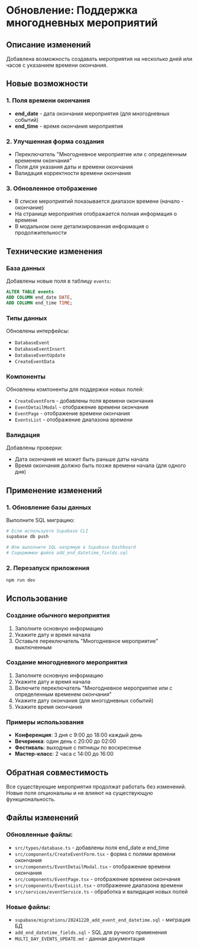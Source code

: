 # Обновление: Поддержка многодневных мероприятий

## Описание изменений

Добавлена возможность создавать мероприятия на несколько дней или часов с указанием времени окончания.

## Новые возможности

### 1. Поля времени окончания
- **end_date** - дата окончания мероприятия (для многодневных событий)
- **end_time** - время окончания мероприятия

### 2. Улучшенная форма создания
- Переключатель "Многодневное мероприятие или с определенным временем окончания"
- Поля для указания даты и времени окончания
- Валидация корректности времени окончания

### 3. Обновленное отображение
- В списке мероприятий показывается диапазон времени (начало - окончание)
- На странице мероприятия отображается полная информация о времени
- В модальном окне детализированная информация о продолжительности

## Технические изменения

### База данных
Добавлены новые поля в таблицу `events`:
```sql
ALTER TABLE events 
ADD COLUMN end_date DATE,
ADD COLUMN end_time TIME;
```

### Типы данных
Обновлены интерфейсы:
- `DatabaseEvent`
- `DatabaseEventInsert` 
- `DatabaseEventUpdate`
- `CreateEventData`

### Компоненты
Обновлены компоненты для поддержки новых полей:
- `CreateEventForm` - добавлены поля времени окончания
- `EventDetailModal` - отображение времени окончания
- `EventPage` - отображение времени окончания
- `EventsList` - отображение диапазона времени

### Валидация
Добавлены проверки:
- Дата окончания не может быть раньше даты начала
- Время окончания должно быть позже времени начала (для одного дня)

## Применение изменений

### 1. Обновление базы данных
Выполните SQL миграцию:
```bash
# Если используете Supabase CLI
supabase db push

# Или выполните SQL напрямую в Supabase Dashboard
# Содержимое файла add_end_datetime_fields.sql
```

### 2. Перезапуск приложения
```bash
npm run dev
```

## Использование

### Создание обычного мероприятия
1. Заполните основную информацию
2. Укажите дату и время начала
3. Оставьте переключатель "Многодневное мероприятие" выключенным

### Создание многодневного мероприятия
1. Заполните основную информацию
2. Укажите дату и время начала
3. Включите переключатель "Многодневное мероприятие или с определенным временем окончания"
4. Укажите дату окончания (для многодневных событий)
5. Укажите время окончания

### Примеры использования
- **Конференция**: 3 дня с 9:00 до 18:00 каждый день
- **Вечеринка**: один день с 20:00 до 02:00
- **Фестиваль**: выходные с пятницы по воскресенье
- **Мастер-класс**: 2 часа с 14:00 до 16:00

## Обратная совместимость

Все существующие мероприятия продолжат работать без изменений. Новые поля опциональны и не влияют на существующую функциональность.

## Файлы изменений

### Обновленные файлы:
- `src/types/database.ts` - добавлены поля end_date и end_time
- `src/components/CreateEventForm.tsx` - форма с полями времени окончания
- `src/components/EventDetailModal.tsx` - отображение времени окончания
- `src/components/EventPage.tsx` - отображение времени окончания
- `src/components/EventsList.tsx` - отображение диапазона времени
- `src/services/eventService.ts` - обработка и валидация новых полей

### Новые файлы:
- `supabase/migrations/20241220_add_event_end_datetime.sql` - миграция БД
- `add_end_datetime_fields.sql` - SQL для ручного применения
- `MULTI_DAY_EVENTS_UPDATE.md` - данная документация 